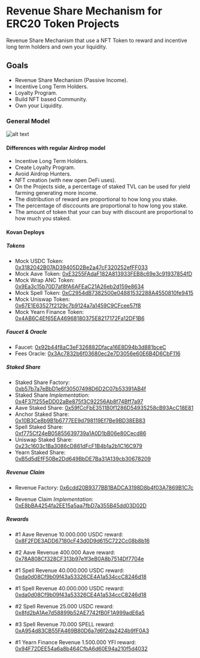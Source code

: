 # Revenue Share Mechanism for ERC20 Token Projects

Revenue Share Mechanism that use a NFT Token to reward and incentive long term holders and own your liquidity. 

## Goals
- Revenue Share Mechanism (Passive Income).
- Incentive Long Term Holders.
- Loyalty Program.
- Build NFT based Community.
- Own your Liquidity.


### General Model

![alt text](https://github.com/NimrodHunter/Revenue-Share-NTF/blob/master/proposal/diagrams/rs2.png?raw=true)

#### Differences with regular Airdrop model 

- Incentive Long Term Holders.
- Create Loyalty Program.
- Avoid Airdrop Hunters.
- NFT creation (with new open DeFi uses).
- On the Projects side, a percentage of staked TVL can be used for yield farming generating more income.
- The distribution of reward are proportional to how long you stake.
- The percentage of disccounts are proportional to how long you stake.
- The amount of token that your can buy with discount are proportional to how much you staked.


#### Kovan Deploys
##### Tokens

- Mock USDC Token: [0x3182042B07AD39405D2Be2a47cF320252efFF033](0x3182042B07AD39405D2Be2a47cF320252efFF033)
- Mock Aave Token: [0xE3255FAdaF182A813933FEB8c69e3c91937854fD](https://kovan.etherscan.io/address/0xE3255FAdaF182A813933FEB8c69e3c91937854fD)
- Mock Wrap ANC Token: [0x9Ea3c15b70D7af8fA6AFEaC21A26eb2d159e8634](0x9Ea3c15b70D7af8fA6AFEaC21A26eb2d159e8634)
- Mock Spell Token: [0xC2954dB7382500e04881532288A4550810fe9415](0xC2954dB7382500e04881532288A4550810fe9415)
- Mock Uniswap Token: [0x67E1E63527f2129c7b9124a7a1459C9CFcee57f8](0x67E1E63527f2129c7b9124a7a1459C9CFcee57f8)
- Mock Yearn Finance Token: [0x4AB6C4Ef65EA46968180375E8217172Fa12DF1B6](0x4AB6C4Ef65EA46968180375E8217172Fa12DF1B6)

##### Faucet & Oracle
- Faucet: [0x92b44f8aC3eF326882Dfaca16E8D94b3d881bceC](https://kovan.etherscan.io/address/0x92b44f8aC3eF326882Dfaca16E8D94b3d881bceC)
- Fees Oracle: [0x3Ac7832b6f03680ec2e7D3056e60E6B4D6CbF116](https://kovan.etherscan.io/address/0x30A879399cb300E4f32d1fCEFf4F7dAbcE79dE8f)

##### Staked Share
- Staked Share Factory: [0xb57b7a7eBbD1e6f30507498D6D2C07b53391AB4f](https://kovan.etherscan.io/address/0xb57b7a7eBbD1e6f30507498D6D2C07b53391AB4f)
- Staked Share *Implementation*: [0x4F37f255eDD02aBe875f3C92256Ab8f74Bff7a97](https://kovan.etherscan.io/address/0x4F37f255eDD02aBe875f3C92256Ab8f74Bff7a97)
- Aave Staked Share: [0x59fCcFbE3511B0f1286D54935258cB93AcC18E81](https://kovan.etherscan.io/address/0x59fCcFbE3511B0f1286D54935258cB93AcC18E81)
- Anchor Staked Share: [0x10B3Ce8b9B1b6777EE9d798119Ef7Be9BD38EB83](https://kovan.etherscan.io/address/0x10B3Ce8b9B1b6777EE9d798119Ef7Be9BD38EB83)
- Spell Staked Share: [0xf775Cf24eB05855639739a1A0D1bB06e80Cecd86](https://kovan.etherscan.io/address/0xf775Cf24eB05855639739a1A0D1bB06e80Cecd86)
- Uniswap Staked Share: [0x23c1603c1Ba3086cD861dFcF1B4b1a2b1C16C979](https://kovan.etherscan.io/address/0x23c1603c1Ba3086cD861dFcF1B4b1a2b1C16C979)
- Yearn Staked Share: [0xB5d5dEfF50Be2Dd649BbDE7Ba31A139cb30678209](https://kovan.etherscan.io/address/0xB5d5dEfF50Be2Dd649BbDE7Ba31A139cb3067820)

##### Revenue Claim

- Revenue Factory: [0x6cdd20B9377BB1BADCA3198D8b4f03A7869B1C7c](https://kovan.etherscan.io/address/0x6cdd20B9377BB1BADCA3198D8b4f03A7869B1C7c)

- Revenue Claim *Implementation*: [0xE8bBA4254fa2EE15a5aa7fbD7a355B45dd03D02D](https://kovan.etherscan.io/address/0xE8bBA4254fa2EE15a5aa7fbD7a355B45dd03D02D7)


##### Rewards

- #1 Aave Revenue 10.000.000 USDC reward: [0x8F2FDE3ADD67180cF43d0D9d615C722Cc08b8b16](https://kovan.etherscan.io/address/0x8F2FDE3ADD67180cF43d0D9d615C722Cc08b8b16)

- #2 Aave Revenue 400.000 Aave reward: [0x78A808Cf328CF313b97e1f3eB0A8b7514Df7704e](https://kovan.etherscan.io/address/0x78A808Cf328CF313b97e1f3eB0A8b7514Df7704e)

- #1 Spell Revenue 40.000.000 USDC reward: [0xda0d08Cf9b09f43a53326CE4A1a534ccC8246d18](https://kovan.etherscan.io/address/0xda0d08Cf9b09f43a53326CE4A1a534ccC8246d18)

- #1 Spell Revenue 40.000.000 USDC reward: [0xda0d08Cf9b09f43a53326CE4A1a534ccC8246d18](https://kovan.etherscan.io/address/0xda0d08Cf9b09f43a53326CE4A1a534ccC8246d18)

- #2 Spell Revenue 25.000 USDC reward: [0x8fd2bA1Ae7d58899b52AE7742fB0F1A999adE6a5](https://kovan.etherscan.io/address/0x8fd2bA1Ae7d58899b52AE7742fB0F1A999adE6a5)

- #3 Spell Revenue 70.000 SPELL reward: [0xA954d83CB55FA469B80D6a7d6f2da2424b9fF0A3](https://kovan.etherscan.io/address/0xA954d83CB55FA469B80D6a7d6f2da2424b9fF0A3)

- #1 Yearn Finance Revenue 1.500.000 YFI reward: [0x94F72DEE54a6a8b464CfbA6d60E94a210f5d4032](https://kovan.etherscan.io/address/0x94F72DEE54a6a8b464CfbA6d60E94a210f5d4032)

